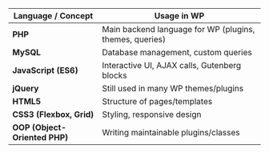 | **Language / Concept**        | **Usage in WP**                                         |
| ----------------------------- | ------------------------------------------------------- |
| **PHP**                       | Main backend language for WP (plugins, themes, queries) |
| **MySQL**                     | Database management, custom queries                     |
| **JavaScript (ES6)**          | Interactive UI, AJAX calls, Gutenberg blocks            |
| **jQuery**                    | Still used in many WP themes/plugins                    |
| **HTML5**                     | Structure of pages/templates                            |
| **CSS3 (Flexbox, Grid)**      | Styling, responsive design                              |
| **OOP (Object-Oriented PHP)** | Writing maintainable plugins/classes                    |
